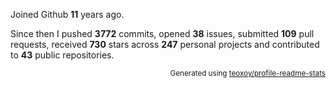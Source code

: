 Joined Github **11** years ago.

Since then I pushed **3772** commits, opened **38** issues, submitted **109** pull requests, received **730** stars across **247** personal projects and contributed to **43** public repositories.

<p align="right"><sub>Generated using <a href="https://github.com/marketplace/actions/profile-readme-stats">teoxoy/profile-readme-stats</a></sub></p>
